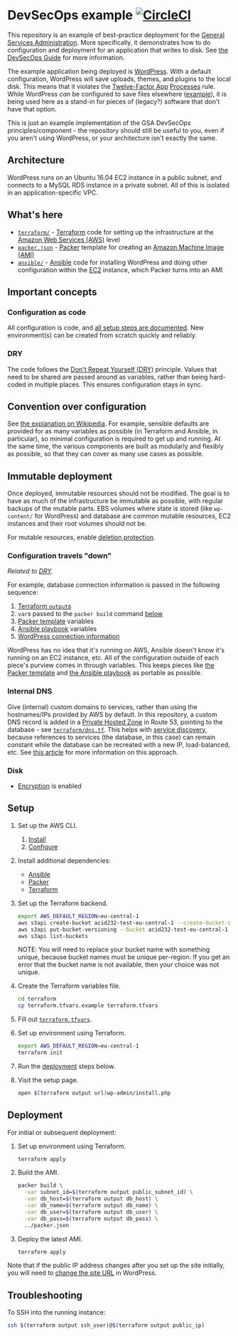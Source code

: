 # DevSecOps example [![CircleCI](https://circleci.com/gh/GSA/devsecops-example.svg?style=svg)](https://circleci.com/gh/GSA/devsecops-example)

This repository is an example of best-practice deployment for the [General Services Administration](https://www.gsa.gov/). More specifically, it demonstrates how to do configuration and deployment for an application that writes to disk. See [the DevSecOps Guide](https://tech.gsa.gov/guides/dev_sec_ops_guide/) for more information.

The example application being deployed is [WordPress](https://wordpress.org/). With a default configuration, WordPress will save uploads, themes, and plugins to the local disk. This means that it violates the [Twelve-Factor App](https://12factor.net/) [Processes](https://12factor.net/processes) rule. While WordPress _can_ be configured to save files elsewhere ([example](https://github.com/dzuelke/wordpress-12factor)), it is being used here as a stand-in for pieces of (legacy?) software that don't have that option.

This is just an example implementation of the GSA DevSecOps principles/component - the repository should still be useful to you, even if you aren't using WordPress, or your architecture isn't exactly the same.

## Architecture

WordPress runs on an Ubuntu 16.04 EC2 instance in a public subnet, and connects to a MySQL RDS instance in a private subnet. All of this is isolated in an application-specific VPC.

## What's here

* [`terraform/`](terraform/) - [Terraform](https://www.terraform.io/) code for setting up the infrastructure at the [Amazon Web Services (AWS)](https://aws.amazon.com/) level
* [`packer.json`](packer.json) - [Packer](https://www.packer.io/) template for creating an [Amazon Machine Image (AMI)](https://docs.aws.amazon.com/AWSEC2/latest/UserGuide/AMIs.html)
* [`ansible/`](ansible/) - [Ansible](https://docs.ansible.com/ansible/latest/index.html) code for installing WordPress and doing other configuration within the [EC2](https://aws.amazon.com/ec2/) instance, which Packer turns into an AMI

## Important concepts

### Configuration as code

All configuration is code, and [all setup steps are documented](#setup). New environment(s) can be created from scratch quickly and reliably.

### DRY

The code follows the [Don't Repeat Yourself (DRY)](https://en.wikipedia.org/wiki/Don%27t_repeat_yourself) principle. Values that need to be shared are passed around as variables, rather than being hard-coded in multiple places. This ensures configuration stays in sync.

## Convention over configuration

See [the explanation on Wikipedia](https://en.wikipedia.org/wiki/Convention_over_configuration). For example, sensible defaults are provided for as many variables as possible (in Terraform and Ansible, in particular), so minimal configuration is required to get up and running. At the same time, the various components are built as modularly and flexibly as possible, so that they can cover as many use cases as possible.

## Immutable deployment

Once deployed, immutable resources should not be modified. The goal is to have as much of the infrastructure be immutable as possible, with regular backups of the mutable parts. EBS volumes where state is stored (like `wp-content/` for WordPress) and database are common mutable resources, EC2 instances and their root volumes should not be.

For mutable resources, enable [deletion protection](https://www.terraform.io/docs/configuration/resources.html#prevent_destroy).

### Configuration travels "down"

_Related to [DRY](#dry)._

For example, database connection information is passed in the following sequence:

1. [Terraform `output`s](terraform/outputs.tf)
1. `var`s passed to the `packer build` command [below](#deployment)
1. [Packer template](packer.json) variables
1. [Ansible playbook](ansible/wordpress.yml) variables
1. [WordPress connection information](ansible/templates/config.php)

WordPress has no idea that it's running on AWS, Ansible doesn't know it's running on an EC2 instance, etc. All of the configuration outside of each piece's purview comes in through variables. This keeps pieces like [the Packer template](packer.json) and [the Ansible playbook](ansible/wordpress.yml) as portable as possible.

### Internal DNS

Give (internal) custom domains to services, rather than using the hostnames/IPs provided by AWS by default. In this repository, a custom DNS record is added in a [Private Hosted Zone](https://docs.aws.amazon.com/Route53/latest/DeveloperGuide/hosted-zones-private.html) in Route 53, pointing to the database - see [`terraform/dns.tf`](terraform/dns.tf). This helps with [service discovery](https://en.wikipedia.org/wiki/Service_discovery), because references to services (the database, in this case) can remain constant while the database can be recreated with a new IP, load-balanced, etc. See [this article](https://www.infoq.com/articles/rest-discovery-dns) for more information on this approach.

### Disk

* [Encryption](https://www.terraform.io/docs/providers/aws/r/ebs_volume.html#encrypted) is enabled

## Setup

1. Set up the AWS CLI.
    1. [Install](https://docs.aws.amazon.com/cli/latest/userguide/installing.html)
    1. [Configure](https://docs.aws.amazon.com/cli/latest/userguide/cli-chap-getting-started.html)
1. Install additional dependencies:
    * [Ansible](https://docs.ansible.com/ansible/latest/intro_installation.html)
    * [Packer](https://www.packer.io/)
    * [Terraform](https://www.terraform.io/)
1. Set up the Terraform backend.

    ```sh
    export AWS_DEFAULT_REGION=eu-central-1
    aws s3api create-bucket acid232-test-eu-central-1 --create-bucket-configuration LocationConstraint=eu-central-1
    aws s3api put-bucket-versioning --bucket acid232-test-eu-central-1 --versioning-configuration Status=Enabled
    aws s3api list-buckets
    ```
    NOTE: You will need to replace your bucket name with something unique, because bucket names must be unique per-region. If you get an error that the bucket name is not available, then your choice was not unique.

1. Create the Terraform variables file.

    ```sh
    cd terraform
    cp terraform.tfvars.example terraform.tfvars
    ```

1. Fill out [`terraform.tfvars`](terraform/terraform.tfvars.example).
1. Set up environment using Terraform.

    ```sh
    export AWS_DEFAULT_REGION=eu-central-1
    terraform init
    ```

1. Run the [deployment](#deployment) steps below.
1. Visit the setup page.

    ```sh
    open $(terraform output url)wp-admin/install.php
    ```

## Deployment

For initial or subsequent deployment:

1. Set up environment using Terraform.

    ```sh
    terraform apply
    ```

1. Build the AMI.

    ```sh
    packer build \
      -var subnet_id=$(terraform output public_subnet_id) \
      -var db_host=$(terraform output db_host) \
      -var db_name=$(terraform output db_name) \
      -var db_user=$(terraform output db_user) \
      -var db_pass=$(terraform output db_pass) \
      ../packer.json
    ```

1. Deploy the latest AMI.

    ```sh
    terraform apply
    ```

Note that if the public IP address changes after you set up the site initially, you will need to [change the site URL](https://codex.wordpress.org/Changing_The_Site_URL#Changing_the_Site_URL) in WordPress.

## Troubleshooting

To SSH into the running instance:

```sh
ssh $(terraform output ssh_user)@$(terraform output public_ip)
```
